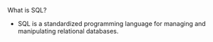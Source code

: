 
What is SQL?
- SQL is a standardized programming language for managing and manipulating relational databases.